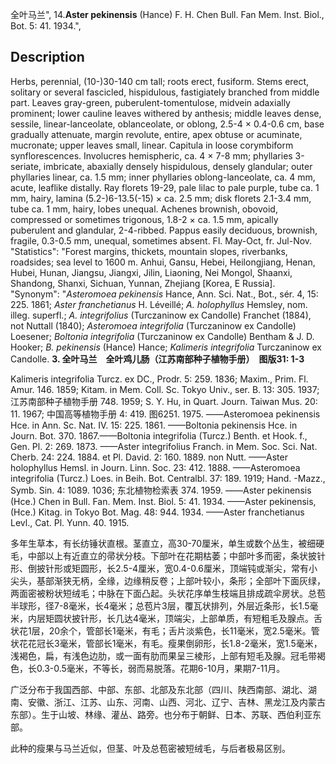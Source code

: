 全叶马兰",
14.**Aster pekinensis** (Hance) F. H. Chen Bull. Fan Mem. Inst. Biol., Bot. 5: 41. 1934.",

## Description
Herbs, perennial, (10-)30-140 cm tall; roots erect, fusiform. Stems erect, solitary or several fascicled, hispidulous, fastigiately branched from middle part. Leaves gray-green, puberulent-tomentulose, midvein adaxially prominent; lower cauline leaves withered by anthesis; middle leaves dense, sessile, linear-lanceolate, oblanceolate, or oblong, 2.5-4 × 0.4-0.6 cm, base gradually attenuate, margin revolute, entire, apex obtuse or acuminate, mucronate; upper leaves small, linear. Capitula in loose corymbiform synflorescences. Involucres hemispheric, ca. 4 × 7-8 mm; phyllaries 3-seriate, imbricate, abaxially densely hispidulous, densely glandular; outer phyllaries linear, ca. 1.5 mm; inner phyllaries oblong-lanceolate, ca. 4 mm, acute, leaflike distally. Ray florets 19-29, pale lilac to pale purple, tube ca. 1 mm, hairy, lamina (5.2-)6-13.5(-15) × ca. 2.5 mm; disk florets 2.1-3.4 mm, tube ca. 1 mm, hairy, lobes unequal. Achenes brownish, obovoid, compressed or sometimes trigonous, 1.8-2 × ca. 1.5 mm, apically puberulent and glandular, 2-4-ribbed. Pappus easily deciduous, brownish, fragile, 0.3-0.5 mm, unequal, sometimes absent. Fl. May-Oct, fr. Jul-Nov.
  "Statistics": "Forest margins, thickets, mountain slopes, riverbanks, roadsides; sea level to 1600 m. Anhui, Gansu, Hebei, Heilongjiang, Henan, Hubei, Hunan, Jiangsu, Jiangxi, Jilin, Liaoning, Nei Mongol, Shaanxi, Shandong, Shanxi, Sichuan, Yunnan, Zhejiang [Korea, E Russia].
  "Synonym": "*Asteromoea pekinensis* Hance, Ann. Sci. Nat., Bot., sér. 4, 15: 225. 1861; *Aster franchetianus* H. Léveillé; *A. holophyllus* Hemsley, nom. illeg. superfl.; *A. integrifolius* (Turczaninow ex Candolle) Franchet (1884), not Nuttall (1840); *Asteromoea integrifolia* (Turczaninow ex Candolle) Loesener; *Boltonia integrifolia* (Turczaninow ex Candolle) Bentham &amp; J. D. Hooker; *B. pekinensis* (Hance) Hance; *Kalimeris integrifolia* Turczaninow ex Candolle.
**3. 全叶马兰　全叶鸡儿肠（江苏南部种子植物手册）　图版31: 1-3**

Kalimeris integrifolia Turcz. ex DC., Prodr. 5: 259. 1836; Maxim., Prim. Fl. Amur. 146. 1859; Kitam. in Mem. Coll. Sc. Tokyo Univ., ser. B. 13: 305. 1937; 江苏南部种子植物手册 748. 1959; S. Y. Hu, in Quart. Journ. Taiwan Mus. 20: 11. 1967; 中国高等植物手册 4: 419. 图6251. 1975. ——Asteromoea pekinensis Hce. in Ann. Sc. Nat. IV. 15: 225. 1861. ——Boltonia pekinensis Hce. in Journ. Bot. 370. 1867.——Boltonia integrifolia (Turcz.) Benth. et Hook. f., Gen. Pl. 2: 269. 1873. ——Aster integrifolius Franch. in Mem. Soc. Sci. Nat. Cherb. 24: 224. 1884. et Pl. David. 2: 160. 1889. non Nutt. ——Aster holophyllus Hemsl. in Journ. Linn. Soc. 23: 412. 1888. ——Asteromoea integrifolia (Turcz.) Loes. in Beih. Bot. Centralbl. 37: 189. 1919; Hand. -Mazz., Symb. Sin. 4: 1089. 1036; 东北植物检索表 374. 1959. ——Aster pekinensis (Hce.) Chen in Bull. Fan. Mem. Inst. Biol. 5: 41. 1934. ——Aster pekinensis, (Hce.) Kitag. in Tokyo Bot. Mag. 48: 944. 1934. ——Aster franchetianus Levl., Cat. Pl. Yunn. 40. 1915.

多年生草本，有长纺锤状直根。茎直立，高30-70厘米，单生或数个丛生，被细硬毛，中部以上有近直立的帚状分枝。下部叶在花期枯萎；中部叶多而密，条状披针形、倒披针形或矩圆形，长2.5-4厘米，宽0.4-0.6厘米，顶端钝或渐尖，常有小尖头，基部渐狭无柄，全缘，边缘稍反卷；上部叶较小，条形；全部叶下面灰绿，两面密被粉状短绒毛；中脉在下面凸起。头状花序单生枝端且排成疏伞房状。总苞半球形，径7-8毫米，长4毫米；总苞片3层，覆瓦状排列，外层近条形，长1.5毫米，内层矩圆状披针形，长几达4毫米，顶端尖，上部单质，有短粗毛及腺点。舌状花1层，20余个，管部长1毫米，有毛；舌片淡紫色，长11毫米，宽2.5毫米。管状花花冠长3毫米，管部长1毫米，有毛。瘦果倒卵形，长1.8-2毫米，宽1.5毫米，浅褐色，扁，有浅色边肋，或一面有肋而果呈三棱形，上部有短毛及腺。冠毛带褐色，长0.3-0.5毫米，不等长，弱而易脱落。花期6-10月，果期7-11月。

广泛分布于我国西部、中部、东部、北部及东北部（四川、陕西南部、湖北、湖南、安徽、浙江、江苏、山东、河南、山西、河北、辽宁、吉林、黑龙江及内蒙古东部）。生于山坡、林缘、灌丛、路旁。也分布于朝鲜、日本、苏联、西伯利亚东部。

此种的瘦果与马兰近似，但茎、叶及总苞密被短绒毛，与后者极易区别。
